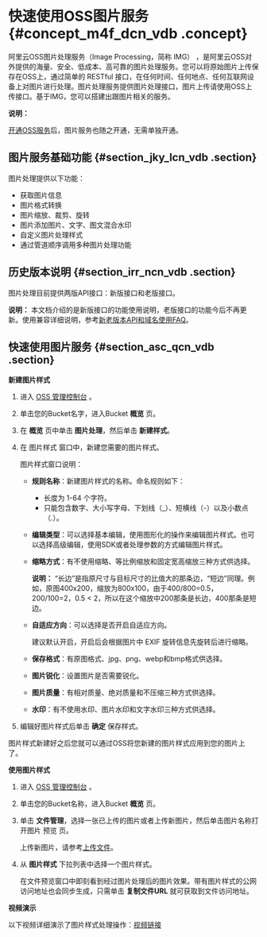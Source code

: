 # 快速使用OSS图片服务 {#concept_m4f_dcn_vdb .concept}

阿里云OSS图片处理服务（Image Processing，简称 IMG） ，是阿里云OSS对外提供的海量、安全、低成本、高可靠的图片处理服务。您可以将原始图片上传保存在OSS上，通过简单的 RESTful 接口，在任何时间、任何地点、任何互联网设备上对图片进行处理。图片处理服务提供图片处理接口，图片上传请使用OSS上传接口。基于IMG，您可以搭建出跟图片相关的服务。

**说明：** 

[开通OSS服务](../cn.zh-CN/快速入门/开通OSS服务.md#)后，图片服务也随之开通，无需单独开通。

## 图片服务基础功能 {#section_jky_lcn_vdb .section}

图片处理提供以下功能：

-   获取图片信息
-   图片格式转换
-   图片缩放、裁剪、旋转
-   图片添加图片、文字、图文混合水印
-   自定义图片处理样式
-   通过管道顺序调用多种图片处理功能

## 历史版本说明 {#section_irr_ncn_vdb .section}

图片处理目前提供两版API接口：新版接口和老版接口。

**说明：** 本文档介绍的是新版接口的功能使用说明，老版接口的功能今后不再更新。使用兼容详细说明，参考[新老版本API和域名使用FAQ](cn.zh-CN/图片处理指南/新老版本API和域名使用FAQ.md#)。

## 快速使用图片服务 {#section_asc_qcn_vdb .section}

**新建图片样式**

1.  进入 [OSS 管理控制台](https://oss.console.aliyun.com/) 。
2.  单击您的Bucket名字，进入Bucket **概览** 页。
3.  在 **概览** 页中单击 **图片处理**，然后单击 **新建样式**。
4.  在 图片样式 窗口中，新建您需要的图片样式。

    图片样式窗口说明：

    -   **规则名称**：新建图片样式的名称。命名规则如下：
        -   长度为 1-64 个字符。
        -   只能包含数字、大小写字母、下划线（\_）、短横线（-）以及小数点（.）。
    -   **编辑类型**：可以选择基本编辑，使用图形化的操作来编辑图片样式。也可以选择高级编辑，使用SDK或者处理参数的方式编辑图片样式。
    -   **缩略方式**：有不使用缩略、等比例缩放和固定宽高缩放三种方式供选择。

        **说明：** “长边”是指原尺寸与目标尺寸的比值大的那条边，“短边”同理。例如，原图400x200，缩放为800x100，由于400/800=0.5，200/100=2，0.5 < 2，所以在这个缩放中200那条是长边，400那条是短边。

    -   **自适应方向**：可以选择是否开启自适应方向。

        建议默认开启，开启后会根据图片中 EXIF 旋转信息先旋转后进行缩略。

    -   **保存格式**：有原图格式、jpg、png、webp和bmp格式供选择。
    -   **图片锐化**：设置图片是否需要锐化。
    -   **图片质量**：有相对质量、绝对质量和不压缩三种方式供选择。
    -   **水印**：有不使用水印、图片水印和文字水印三种方式供选择。
5.  编辑好图片样式后单击 **确定** 保存样式。

图片样式新建好之后您就可以通过OSS将您新建的图片样式应用到您的图片上了。

**使用图片样式**

1.  进入 [OSS 管理控制台](https://oss.console.aliyun.com/) 。
2.  单击您的Bucket名称，进入Bucket **概览** 页。
3.  单击 **文件管理**，选择一张已上传的图片或者上传新图片，然后单击图片名称打开图片 预览 页。

    上传新图片，请参考[上传文件](../cn.zh-CN/控制台用户指南/管理文件/上传文件.md#)。

4.  从 **图片样式** 下拉列表中选择一个图片样式。

    在文件预览窗口中即刻看到经过图片处理后的图片效果。带有图片样式的公网访问地址也会同步生成，只需单击 **复制文件URL** 就可获取到文件访问地址。


**视频演示**

以下视频详细演示了图片样式处理操作：[视频链接](https://cloud.video.taobao.com/play/u/2955313663/p/1/e/6/t/1/50079046055.mp4)

